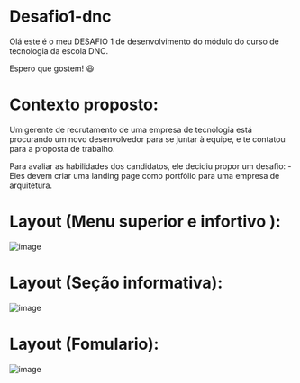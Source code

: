 # Desafio1-dnc
Olá este é o meu DESAFIO 1 de desenvolvimento do módulo do curso de tecnologia da escola DNC.

Espero que gostem! 😃
# Contexto proposto:
Um gerente de recrutamento de uma empresa de tecnologia está procurando um
novo desenvolvedor para se juntar à equipe, e te contatou para a proposta de trabalho.

Para avaliar as habilidades dos candidatos, ele decidiu propor um desafio: 
-Eles devem criar uma landing page como portfólio para uma empresa de arquitetura.
# Layout (Menu superior e infortivo ):
![image](https://github.com/EmanoelAngelo/projeto1-dnc/assets/155268752/33e957db-cf21-4591-b0fc-31a1c3827527)

# Layout (Seção informativa):
![image](https://github.com/EmanoelAngelo/projeto1-dnc/assets/155268752/36a6d309-c539-47b8-8edb-b0d28f30b841)

# Layout (Fomulario):
![image](https://github.com/EmanoelAngelo/projeto1-dnc/assets/155268752/56b9cf79-6488-4bcc-baeb-65034aea9a1f)
